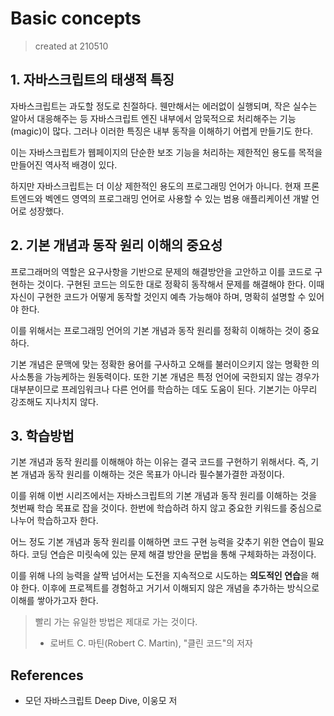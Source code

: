 # Basic concepts

> created at 210510

## 1. 자바스크립트의 태생적 특징

자바스크립트는 과도할 정도로 친절하다. 웬만해서는 에러없이 실행되며, 작은 실수는 알아서 대응해주는 등 자바스크립트 엔진 내부에서 암묵적으로 처리해주는 기능(magic)이 많다. 그러나 이러한 특징은 내부 동작을 이해하기 어렵게 만들기도 한다.

이는 자바스크립트가 웹페이지의 단순한 보조 기능을 처리하는 제한적인 용도를 목적을 만들어진 역사적 배경이 있다.

하지만 자바스크립트는 더 이상 제한적인 용도의 프로그래밍 언어가 아니다. 현재 프론트엔드와 벡엔드 영역의 프로그래밍 언어로 사용할 수 있는 범용 애플리케이션 개발 언어로 성장했다.

## 2. 기본 개념과 동작 원리 이해의 중요성

프로그래머의 역할은 요구사항을 기반으로 문제의 해결방안을 고안하고 이를 코드로 구현하는 것이다. 구현된 코드는 의도한 대로 정확히 동작해서 문제를 해결해야 한다. 이때 자신이 구현한 코드가 어떻게 동작할 것인지 예측 가능해야 하며, 명확히 설명할 수 있어야 한다.

이를 위해서는 프로그래밍 언어의 기본 개념과 동작 원리를 정확히 이해하는 것이 중요하다.

기본 개념은 문맥에 맞는 정확한 용어를 구사하고 오해를 불러이으키지 않는 명확한 의사소통을 가능케하는 원동력이다. 또한 기본 개념은 특정 언어에 국한되지 않는 경우가 대부분이므로 프레임워크나 다른 언어를 학습하는 데도 도움이 된다. 기본기는 아무리 강조해도 지나치지 않다.

## 3. 학습방법

기본 개념과 동작 원리를 이해해야 하는 이유는 결국 코드를 구현하기 위해서다. 즉, 기본 개념과 동작 원리를 이해하는 것은 목표가 아니라 필수불가결한 과정이다.

이를 위해 이번 시리즈에서는 자바스크립트의 기본 개념과 동작 원리를 이해하는 것을 첫번째 학습 목표로 잡을 것이다. 한번에 학습하려 하지 않고 중요한 키워드를 중심으로 나누어 학습하고자 한다.

어느 정도 기본 개념과 동작 원리를 이해하면 코드 구현 능력을 갖추기 위한 연습이 필요하다. 코딩 연습은 미릿속에 있는 문제 해결 방안을 문법을 통해 구체화하는 과정이다.

이를 위해 나의 능력을 살짝 넘어서는 도전을 지속적으로 시도하는 **의도적인 연습**을 해야 한다. 이후에 프로젝트를 경험하고 거기서 이해되지 않은 개념을 추가하는 방식으로 이해를 쌓아가고자 한다.

> 빨리 가는 유일한 방법은 제대로 가는 것이다.
> - 로버트 C. 마틴(Robert C. Martin), "클린 코드"의 저자

## References

- 모던 자바스크립트 Deep Dive, 이웅모 저